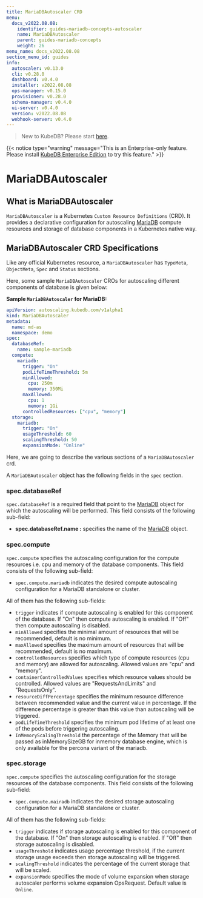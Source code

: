 ```yaml
---
title: MariaDBAutoscaler CRD
menu:
  docs_v2022.08.08:
    identifier: guides-mariadb-concepts-autoscaler
    name: MariaDBAutoscaler
    parent: guides-mariadb-concepts
    weight: 26
menu_name: docs_v2022.08.08
section_menu_id: guides
info:
  autoscaler: v0.13.0
  cli: v0.28.0
  dashboard: v0.4.0
  installer: v2022.08.08
  ops-manager: v0.15.0
  provisioner: v0.28.0
  schema-manager: v0.4.0
  ui-server: v0.4.0
  version: v2022.08.08
  webhook-server: v0.4.0
---
```


> New to KubeDB? Please start [here](/docs/v2022.08.08/README).

{{< notice type="warning" message="This is an Enterprise-only feature. Please install [KubeDB Enterprise Edition](/docs/v2022.08.08/setup/install/enterprise) to try this feature." >}}

# MariaDBAutoscaler

## What is MariaDBAutoscaler

`MariaDBAutoscaler` is a Kubernetes `Custom Resource Definitions` (CRD). It provides a declarative configuration for autoscaling [MariaDB](https://www.mariadb.com/) compute resources and storage of database components in a Kubernetes native way.

## MariaDBAutoscaler CRD Specifications

Like any official Kubernetes resource, a `MariaDBAutoscaler` has `TypeMeta`, `ObjectMeta`, `Spec` and `Status` sections.

Here, some sample `MariaDBAutoscaler` CROs for autoscaling different components of database is given below:

**Sample `MariaDBAutoscaler` for MariaDB:**

```yaml
apiVersion: autoscaling.kubedb.com/v1alpha1
kind: MariaDBAutoscaler
metadata:
  name: md-as
  namespace: demo
spec:
  databaseRef:
    name: sample-mariadb
  compute:
    mariadb:
      trigger: "On"
      podLifeTimeThreshold: 5m
      minAllowed:
        cpu: 250m
        memory: 350Mi
      maxAllowed:
        cpu: 1
        memory: 1Gi
      controlledResources: ["cpu", "memory"]
  storage:
    mariadb:
      trigger: "On"
      usageThreshold: 60
      scalingThreshold: 50
      expansionMode: "Online"
```

Here, we are going to describe the various sections of a `MariaDBAutoscaler` crd.

A `MariaDBAutoscaler` object has the following fields in the `spec` section.

### spec.databaseRef

`spec.databaseRef` is a required field that point to the [MariaDB](/docs/v2022.08.08/guides/mariadb/concepts/mariadb) object for which the autoscaling will be performed. This field consists of the following sub-field:

- **spec.databaseRef.name :** specifies the name of the [MariaDB](/docs/v2022.08.08/guides/mariadb/concepts/mariadb) object.

### spec.compute

`spec.compute` specifies the autoscaling configuration for the compute resources i.e. cpu and memory of the database components. This field consists of the following sub-field:

- `spec.compute.mariadb` indicates the desired compute autoscaling configuration for a MariaDB standalone or cluster.

All of them has the following sub-fields:

- `trigger` indicates if compute autoscaling is enabled for this component of the database. If "On" then compute autoscaling is enabled. If "Off" then compute autoscaling is disabled.
- `minAllowed` specifies the minimal amount of resources that will be recommended, default is no minimum.
- `maxAllowed` specifies the maximum amount of resources that will be recommended, default is no maximum.
- `controlledResources` specifies which type of compute resources (cpu and memory) are allowed for autoscaling. Allowed values are "cpu" and "memory".
- `containerControlledValues` specifies which resource values should be controlled. Allowed values are "RequestsAndLimits" and "RequestsOnly".
- `resourceDiffPercentage` specifies the minimum resource difference between recommended value and the current value in percentage. If the difference percentage is greater than this value than autoscaling will be triggered.
- `podLifeTimeThreshold` specifies the minimum pod lifetime of at least one of the pods before triggering autoscaling.
- `InMemoryScalingThreshold` the percentage of the Memory that will be passed as inMemorySizeGB for inmemory database engine, which is only available for the percona variant of the mariadb.

### spec.storage

`spec.compute` specifies the autoscaling configuration for the storage resources of the database components. This field consists of the following sub-field:

- `spec.compute.mairadb` indicates the desired storage autoscaling configuration for a MariaDB standalone or cluster.

All of them has the following sub-fields:

- `trigger` indicates if storage autoscaling is enabled for this component of the database. If "On" then storage autoscaling is enabled. If "Off" then storage autoscaling is disabled.
- `usageThreshold` indicates usage percentage threshold, if the current storage usage exceeds then storage autoscaling will be triggered.
- `scalingThreshold` indicates the percentage of the current storage that will be scaled.
- `expansionMode` specifies the mode of volume expansion when storage autoscaler performs volume expansion OpsRequest. Default value is `Online`.


